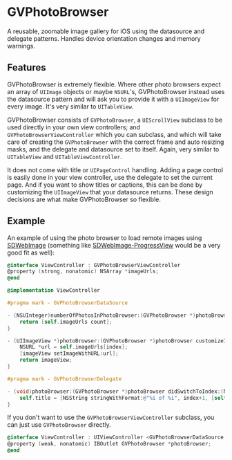 # GVPhotoBrowser
A reusable, zoomable image gallery for iOS using the datasource and delegate patterns. Handles device orientation changes and memory warnings.


## Features
GVPhotoBrowser is extremely flexible. Where other photo browsers expect an array of `UIImage` objects or maybe `NSURL`'s, GVPhotoBrowser instead uses the datasource pattern and will ask you to provide it with a `UIImageView` for every image. It's very similar to `UITableView`.

GVPhotoBrowser consists of `GVPhotoBrowser`, a `UIScrollView` subclass to be used directly in your own view controllers; and `GVPhotoBrowserViewController` which you can subclass, and which will take care of creating the `GVPhotoBrowser` with the correct frame and auto resizing masks, and the delegate and datasource set to itself. Again, very similar to `UITableView` and `UITableViewController`.

It does not come with title or `UIPageControl` handling. Adding a page control is easily done in your view controller, use the delegate to set the current page. And if you want to show titles or captions, this can be done by customizing the `UIImageView` that your datasource returns. These design decisions are what make GVPhotoBrowser so flexible.


## Example
An example of using the photo browser to load remote images using [SDWebImage](https://github.com/rs/SDWebImage) (something like [SDWebImage-ProgressView](https://github.com/kevinrenskers/SDWebImage-ProgressView) would be a very good fit as well):

```objective-c
@interface ViewController : GVPhotoBrowserViewController
@property (strong, nonatomic) NSArray *imageUrls;
@end
```

```objective-c
@implementation ViewController

#pragma mark - GVPhotoBrowserDataSource

- (NSUInteger)numberOfPhotosInPhotoBrowser:(GVPhotoBrowser *)photoBrowser {
    return [self.imageUrls count];
}

- (UIImageView *)photoBrowser:(GVPhotoBrowser *)photoBrowser customizeImageView:(UIImageView *)imageView forIndex:(NSUInteger)index {
    NSURL *url = self.imageUrls[index];
    [imageView setImageWithURL:url];
    return imageView;
}

#pragma mark - GVPhotoBrowserDelegate

- (void)photoBrowser:(GVPhotoBrowser *)photoBrowser didSwitchToIndex:(NSUInteger)index {
    self.title = [NSString stringWithFormat:@"%i of %i", index+1, [self.imageUrls count]];
}
```

If you don't want to use the `GVPhotoBrowserViewController` subclass, you can just use `GVPhotoBrowser` directly.

```objective-c
@interface ViewController : UIViewController <GVPhotoBrowserDataSource, GVPhotoBrowserDelegate>
@property (weak, nonatomic) IBOutlet GVPhotoBrowser *photoBrowser;
@end
```
